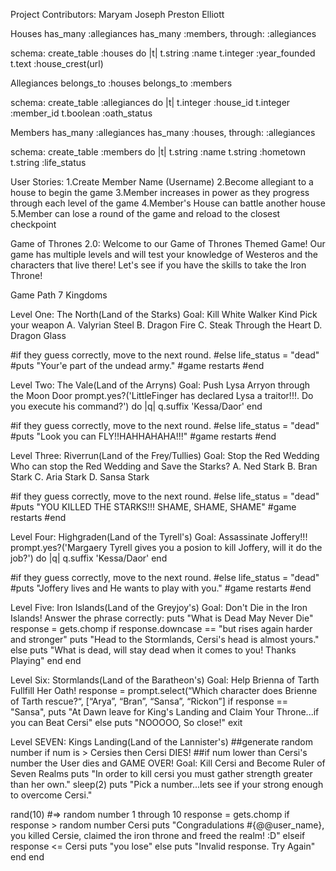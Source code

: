 Project Contributors:
  Maryam Joseph
  Preston Elliott

Houses
  has_many :allegiances
  has_many :members, through: :allegiances

  schema:
  create_table :houses do |t|
  t.string :name
  t.integer :year_founded
  t.text :house_crest(url)


Allegiances
  belongs_to :houses
  belongs_to :members

  schema:
  create_table :allegiances do |t|
  t.integer :house_id
  t.integer :member_id
  t.boolean :oath_status

Members
  has_many :allegiances
  has_many :houses, through: :allegiances

  schema:
  create_table :members do |t|
  t.string :name
  t.string :hometown
  t.string :life_status

User Stories:
  1.Create Member Name (Username)
  2.Become allegiant to a house to begin the game
  3.Member increases in power as they progress through each level of the game
  4.Member's House can battle another house
  5.Member can lose a round of the game and reload to the closest checkpoint

Game of Thrones 2.0: 
  Welcome to our Game of Thrones Themed Game!
  Our game has multiple levels and will test your knowledge of Westeros and the characters that live there!
  Let's see if you have the skills to take the Iron Throne!


Game Path
7 Kingdoms

Level One: The North(Land of the Starks)
  Goal: Kill White Walker Kind
  Pick your weapon
  A. Valyrian Steel
  B. Dragon Fire
  C. Steak Through the Heart
  D. Dragon Glass

  #if they guess correctly, move to the next round.
  #else life_status = "dead"
  #puts "Your'e part of the undead army."
  #game restarts
  #end

Level Two: The Vale(Land of the Arryns)
  Goal: Push Lysa Arryon through the Moon Door
  prompt.yes?('LittleFinger has declared Lysa a traitor!!!. Do you execute his command?') do |q|
  q.suffix 'Kessa/Daor'
  end

  #if they guess correctly, move to the next round.
  #else life_status = "dead"
  #puts "Look you can FLY!!HAHHAHAHA!!!"
  #game restarts
  #end

Level Three: Riverrun(Land of the Frey/Tullies)
  Goal: Stop the Red Wedding
  Who can stop the Red Wedding and Save the Starks?
  A. Ned Stark
  B. Bran Stark
  C. Aria Stark
  D. Sansa Stark

  #if they guess correctly, move to the next round.
  #else life_status = "dead"
  #puts "YOU KILLED THE STARKS!!! SHAME, SHAME, SHAME"
  #game restarts
  #end

Level Four: Highgraden(Land of the Tyrell's)
  Goal: Assassinate Joffery!!!
  prompt.yes?('Margaery Tyrell gives you a posion to kill Joffery, will it do the job?') do |q|
  q.suffix 'Kessa/Daor'
  end

  #if they guess correctly, move to the next round.
  #else life_status = "dead"
  #puts "Joffery lives and He wants to play with you."
  #game restarts
  #end

Level Five: Iron Islands(Land of the Greyjoy's)
  Goal: Don't Die in the Iron Islands!
  Answer the phrase correctly:
  puts "What is Dead May Never Die"
  response = gets.chomp
  if response.downcase == "but rises again harder and stronger"
   puts "Head to the Stormlands, Cersi's head is almost yours."
   else
   puts "What is dead, will stay dead when it comes to you! Thanks Playing"
   end
  end

Level Six: Stormlands(Land of the Baratheon's)
  Goal: Help Brienna of Tarth Fullfill Her Oath!
  response = prompt.select(“Which character does Brienne of Tarth rescue?“, [“Arya”, “Bran”, “Sansa”, “Rickon”]
  if response ==  "Sansa",
  puts "At Dawn leave for King's Landing and Claim Your Throne...if you can Beat Cersi"
  else
    puts "NOOOOO, So close!"
  exit

Level SEVEN: Kings Landing(Land of the Lannister's)
##generate random number if num is > Cersies then Cersi DIES!
##if num lower than Cersi's number the User dies and GAME OVER!
  Goal: Kill Cersi and Become Ruler of Seven Realms
  puts "In order to kill cersi you must gather strength greater than her own."
  sleep(2)
  puts "Pick a number...lets see if your strong enough to overcome Cersi."

  rand(10) #=> random number 1 through 10
  response = gets.chomp
    if response > random number Cersi
        puts "Congradulations #{@@user_name}, you killed Cersie, claimed the    iron throne and freed the realm! :D"
    elseif response <= Cersi
        puts "you lose"
    else
        puts "Invalid response. Try Again"
    end
  end
